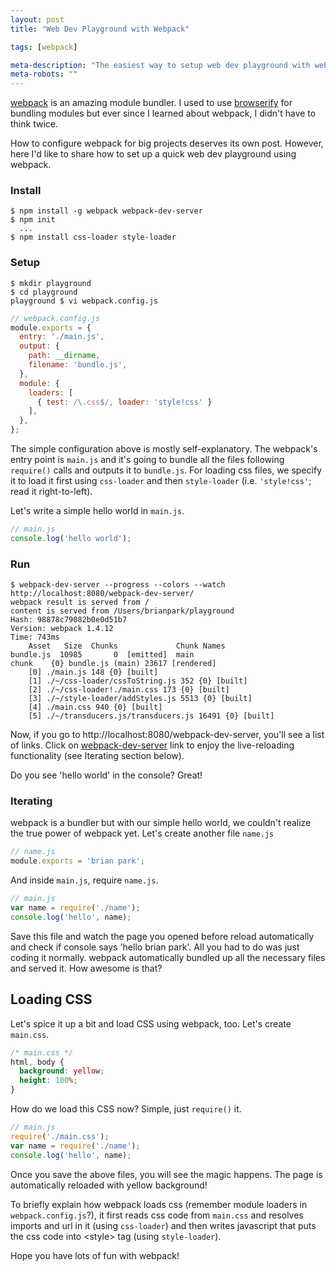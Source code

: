 ```yaml
---
layout: post
title: "Web Dev Playground with Webpack"

tags: [webpack]

meta-description: "The easiest way to setup web dev playground with webpack."
meta-robots: ""
---
```


[webpack][] is an amazing module bundler. I used to use [browserify](http://browserify.org/) for bundling modules but ever since I learned about webpack, I didn't have to think twice.

How to configure webpack for big projects deserves its own post. However, here I'd like to share how to set up a quick web dev playground using webpack.


### Install
```
$ npm install -g webpack webpack-dev-server
$ npm init
  ...
$ npm install css-loader style-loader
```


### Setup
```
$ mkdir playground
$ cd playground
playground $ vi webpack.config.js
```

```js
// webpack.config.js
module.exports = {
  entry: './main.js',
  output: {
    path: __dirname,
    filename: 'bundle.js',
  },
  module: {
    loaders: [
      { test: /\.css$/, loader: 'style!css' }
    ],
  },
};
```
The simple configuration above is mostly self-explanatory. The webpack's entry point is `main.js` and it's going to bundle all the files following `require()` calls and outputs it to `bundle.js`. For loading css files, we specify it to load it first using `css-loader` and then `style-loader` (i.e. `'style!css'`; read it right-to-left).

Let's write a simple hello world in `main.js`.
```js
// main.js
console.log('hello world');
```


### Run
```
$ webpack-dev-server --progress --colors --watch
http://localhost:8080/webpack-dev-server/
webpack result is served from /
content is served from /Users/brianpark/playground
Hash: 98878c79082b0e0d51b7
Version: webpack 1.4.12
Time: 743ms
    Asset   Size  Chunks             Chunk Names
bundle.js  10985       0  [emitted]  main
chunk    {0} bundle.js (main) 23617 [rendered]
    [0] ./main.js 148 {0} [built]
    [1] ./~/css-loader/cssToString.js 352 {0} [built]
    [2] ./~/css-loader!./main.css 173 {0} [built]
    [3] ./~/style-loader/addStyles.js 5513 {0} [built]
    [4] ./main.css 940 {0} [built]
    [5] ./~/transducers.js/transducers.js 16491 {0} [built]

```
Now, if you go to http://localhost:8080/webpack-dev-server, you'll see a list of links. Click on [webpack-dev-server](http://localhost:8080/webpack-dev-server/bundle) link to enjoy the live-reloading functionality (see Iterating section below).

Do you see 'hello world' in the console? Great!


### Iterating
webpack is a bundler but with our simple hello world, we couldn't realize the true power of webpack yet. Let's create another file `name.js`
```js
// name.js
module.exports = 'brian park';
```
And inside `main.js`, require `name.js`.
```js
// main.js
var name = require('./name');
console.log('hello', name);
```
Save this file and watch the page you opened before reload automatically and check if console says 'hello brian park'. All you had to do was just coding it normally. webpack automatically bundled up all the necessary files and served it. How awesome is that?


## Loading CSS
Let's spice it up a bit and load CSS using webpack, too. Let's create `main.css`.
```css
/* main.css */
html, body {
  background: yellow;
  height: 100%;
}
```
How do we load this CSS now? Simple, just `require()` it.
```js
// main.js
require('./main.css');
var name = require('./name');
console.log('hello', name);
```
Once you save the above files, you will see the magic happens. The page is automatically reloaded with yellow background!

To briefly explain how webpack loads css (remember module loaders in `webpack.config.js`?), it first reads css code from `main.css` and resolves imports and url in it (using `css-loader`) and then writes javascript that puts the css code into &lt;style&gt; tag (using `style-loader`).

Hope you have lots of fun with webpack!


[webpack]:   http://webpack.github.io/
